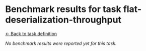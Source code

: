 # Benchmark results for task flat-deserialization-throughput

[<- Back to task definition](index.md)

_No benchmark results were reported yet for this task._